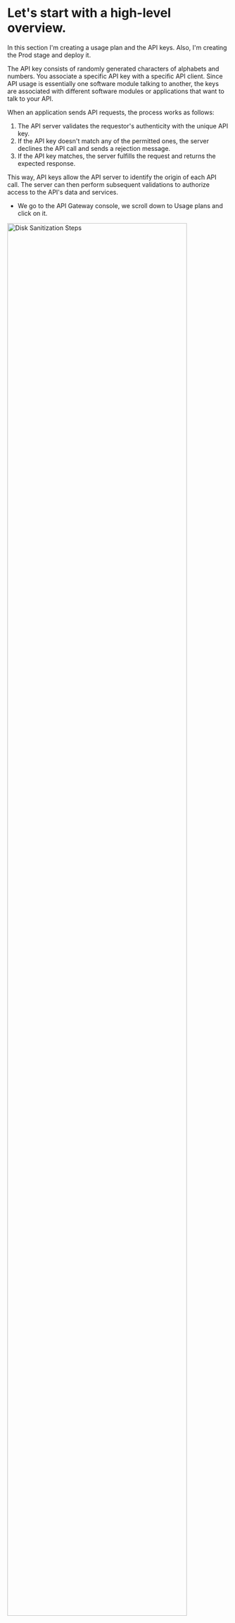 # Let's start with a high-level overview.

In this section I'm creating a usage plan and the API keys. Also, I'm creating the Prod stage and deploy it.

The API key consists of randomly generated characters of alphabets and numbers. You associate a specific API key with a specific API client. Since API usage is essentially one software module talking to another, the keys are associated with different software modules or applications that want to talk to your API. 

When an application sends API requests, the process works as follows:

1. The API server validates the requestor's authenticity with the unique API key.
2. If the API key doesn't match any of the permitted ones, the server declines the API call and sends a rejection message.
3. If the API key matches, the server fulfills the request and returns the expected response.

This way, API keys allow the API server to identify the origin of each API call. The server can then perform subsequent validations to authorize access to the API's data and services.

* We go to the API Gateway console, we scroll down to Usage plans and click on it.
<img src="https://github.com/OscarSLopez09/Lambda-Serverless-App-Security/blob/main/Images/security00.PNG" height="90%" width="90%" alt="Disk Sanitization Steps"/>

* Select Create usage plan
<img src="https://github.com/OscarSLopez09/Lambda-Serverless-App-Security/blob/main/Images/security01.PNG" height="90%" width="90%" alt="Disk Sanitization Steps"/>

* On Usage plan details create the name - startupNewssentiment
* Rate - 1000
* Burst - 500
* Requests - 200
* Click on Create usage plan
<img src="https://github.com/OscarSLopez09/Lambda-Serverless-App-Security/blob/main/Images/security02.PNG" height="90%" width="90%" alt="Disk Sanitization Steps"/>

* Once the usage plan has been created
* Go to API keys and select Create API key
<img src="https://github.com/OscarSLopez09/Lambda-Serverless-App-Security/blob/main/Images/security04.PNG" height="90%" width="90%" alt="Disk Sanitization Steps"/>

* On the API key details
* Create name - StartupApiNews
* Click on Save
<img src="https://github.com/OscarSLopez09/Lambda-Serverless-App-Security/blob/main/Images/security05.PNG" height="90%" width="90%" alt="Disk Sanitization Steps"/>

* Now, copy the API key generated
<img src="https://github.com/OscarSLopez09/Lambda-Serverless-App-Security/blob/main/Images/security06.PNG" height="90%" width="90%" alt="Disk Sanitization Steps"/>

## Associate the API key with an usage plan

* Select Add to usage plan
* On Usage plan click the drop-down and select - StartupNewssentiment
* Click Save
<img src="https://github.com/OscarSLopez09/Lambda-Serverless-App-Security/blob/main/Images/security07.PNG" height="90%" width="90%" alt="Disk Sanitization Steps"/>

* Go back to Usage plan and add stage
<img src="https://github.com/OscarSLopez09/Lambda-Serverless-App-Security/blob/main/Images/security09.PNG" height="90%" width="90%" alt="Disk Sanitization Steps"/>

* On Stage details, click the drop-down API select - NewsReaderAPI
* On Stage select - Dev 
* Click on Add to usage plan
<img src="https://github.com/OscarSLopez09/Lambda-Serverless-App-Security/blob/main/Images/security10.PNG" height="90%" width="90%" alt="Disk Sanitization Steps"/>

* Go back to API, then Resources
* Click on POST 
* Click on Method request tab
* Select Edit
<img src="https://github.com/OscarSLopez09/Lambda-Serverless-App-Security/blob/main/Images/security13.PNG" height="90%" width="90%" alt="Disk Sanitization Steps"/>

* Click API key required check mark and click Save
<img src="https://github.com/OscarSLopez09/Lambda-Serverless-App-Security/blob/main/Images/security22.PNG" height="90%" width="90%" alt="Disk Sanitization Steps"/>

* Click on Deploy to deploy the API
* Deploy API Stage - Dev
* Click on Deploy
<img src="https://github.com/OscarSLopez09/Lambda-Serverless-App-Security/blob/main/Images/security16.PNG" height="90%" width="90%" alt="Disk Sanitization Steps"/>

## Now proceed to tested out.

* Copy the POST Invoke URL
<img src="https://github.com/OscarSLopez09/Lambda-Serverless-App-Security/blob/main/Images/security17.PNG" height="90%" width="90%" alt="Disk Sanitization Steps"/>

* On Postman paste the Invoke URL and click on Send
* We get the {"message":"Forbidden"}
* Getting the "Forbidden" message means that is workinng
<img src="https://github.com/OscarSLopez09/Lambda-Serverless-App-Security/blob/main/Images/security18.PNG" height="90%" width="90%" alt="Disk Sanitization Steps"/>

Now we need to configure the API key with Postman to be able to access the API Gateway.
 
* To configure the API key we click on Headers
* On key field type - x-api-key
* Value field paste the API key
* Click on Send 
* We received the sentiment with the news, this is the expected response
<img src="https://github.com/OscarSLopez09/Lambda-Serverless-App-Security/blob/main/Images/security19.PNG" height="90%" width="90%" alt="Disk Sanitization Steps"/>

* Go back to Resources and click on Deploy API to re deploy
* On Stage - New Stage name
* Stage name - Prod
* Click on Deploy
<img src="https://github.com/OscarSLopez09/Lambda-Serverless-App-Security/blob/main/Images/security20.PNG" height="90%" width="90%" alt="Disk Sanitization Steps"/>

* Go back to Usage plans
* Add the Prod Stage by clicking add stage
<img src="https://github.com/OscarSLopez09/Lambda-Serverless-App-Security/blob/main/Images/security21.PNG" height="90%" width="90%" alt="Disk Sanitization Steps"/>

* On Stage details select - NewsReaderAPI
* Select Stage - Prod
* Click on Add to usage plan
<img src="https://github.com/OscarSLopez09/Lambda-Serverless-App-Security/blob/main/Images/security24.PNG" height="90%" width="90%" alt="Disk Sanitization Steps"/>

* Go back to the API and select Stages
* Select the Prod Stage and copy the POST Invoke URL
<img src="https://github.com/OscarSLopez09/Lambda-Serverless-App-Security/blob/main/Images/security25.PNG" height="90%" width="90%" alt="Disk Sanitization Steps"/>

## Testing Prod stage on Postman

* Go back to the Postman
* Paste the Prod URL
* Select Headers and on key type -x-api-key
* On Value field paste the API key
* Click on Send
<img src="https://github.com/OscarSLopez09/Lambda-Serverless-App-Security/blob/main/Images/security27.PNG" height="90%" width="90%" alt="Disk Sanitization Steps"/>
* The result is successful!



